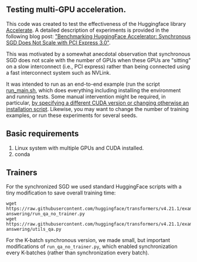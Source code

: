 ## Testing multi-GPU acceleration.

This code was created to test the effectiveness of the Huggingface library [Accelerate](https://github.com/huggingface/accelerate). A detailed description of experiments is provided in the following blog post: ["Benchmarking HuggingFace Accelerator: Synchronous SGD Does Not Scale with PCI Express 3.0"](http://searchivarius.org/blog/benchmarking-huggingface-accelerator-synchronous-sgd-does-not-scale-pci-express-30).

This was motivated by a somewhat anecdotal observation that synchronous SGD does not scale with the number of GPUs when these GPUs are "sitting" on a slow interconnect (i.e., PCI express) rather than being connected using a fast interconnect system such as NVLink.

It was intended to run as an end-to-end example (run the script [run_main.sh](run_main.sh), which does everything including installing the environment and running tests. Some manual intervention might be required, in particular, [by specifying a different CUDA version or changing otherwise an installation script](run_sub.sh).
Likewise, you may want to change the number of training examples, or run these experiments for several seeds.


## Basic requirements

1. Linux system with multiple GPUs and CUDA installed.
2. conda

## Trainers

For the synchronized SGD we used standard HuggingFace scripts with a tiny modification to save overall training time:
```
wget https://raw.githubusercontent.com/huggingface/transformers/v4.21.1/examples/pytorch/question-answering/run_qa_no_trainer.py
wget https://raw.githubusercontent.com/huggingface/transformers/v4.21.1/examples/pytorch/question-answering/utils_qa.py
```

For the K-batch synchronous version, we made small, but important modifications of `run_qa_no_trainer.py`, which enabled synchronization every K-batches (rather than synchronization every batch).
